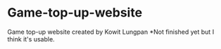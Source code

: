 # Game-top-up-website
Game top-up website created by Kowit Lungpan *Not finished yet but I think it's usable.
